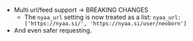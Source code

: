 * Multi url/feed support -> BREAKING CHANGES
    * The `nyaa_url` setting is now treated as a list:
    `nyaa_url: ['https://nyaa.si/', 'https://nyaa.si/user/neoborn']`
* And even safer requesting.

